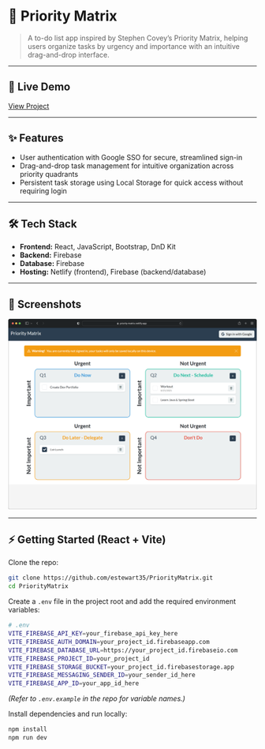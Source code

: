 # 📌 Priority Matrix

> A to-do list app inspired by Stephen Covey’s Priority Matrix, helping users organize tasks by urgency and importance with an intuitive drag-and-drop interface. 

---

## 🚀 Live Demo  
[View Project](https://priority-matrix.netlify.app/)

---

## ✨ Features  
- User authentication with Google SSO for secure, streamlined sign-in
- Drag-and-drop task management for intuitive organization across priority quadrants
- Persistent task storage using Local Storage for quick access without requiring login

---

## 🛠️ Tech Stack  
- **Frontend:** React, JavaScript, Bootstrap, DnD Kit
- **Backend:** Firebase
- **Database:** Firebase 
- **Hosting:** Netlify (frontend), Firebase (backend/database)  

---

## 📸 Screenshots  
![Screenshot 1](https://raw.githubusercontent.com/estewart35/dev-portfolio/main/public/mockups/prioritymatrix_mockup_dark.svg)

---

## ⚡ Getting Started (React + Vite)

Clone the repo:  
```bash
git clone https://github.com/estewart35/PriorityMatrix.git
cd PriorityMatrix
```

Create a `.env` file in the project root and add the required environment variables:
```bash
# .env
VITE_FIREBASE_API_KEY=your_firebase_api_key_here
VITE_FIREBASE_AUTH_DOMAIN=your_project_id.firebaseapp.com
VITE_FIREBASE_DATABASE_URL=https://your_project_id.firebaseio.com
VITE_FIREBASE_PROJECT_ID=your_project_id
VITE_FIREBASE_STORAGE_BUCKET=your_project_id.firebasestorage.app
VITE_FIREBASE_MESSAGING_SENDER_ID=your_sender_id_here
VITE_FIREBASE_APP_ID=your_app_id_here
```
*(Refer to `.env.example` in the repo for variable names.)*

Install dependencies and run locally:
```bash
npm install
npm run dev
```
